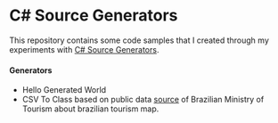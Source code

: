# C# Source Generators

This repository contains some code samples that I created through my experiments with [C# Source Generators](https://docs.microsoft.com/en-us/dotnet/csharp/roslyn-sdk/source-generators-overview).

#### Generators
- Hello Generated World
- CSV To Class based on public data [source](https://dados.gov.br/dataset/mapa-do-turismo-brasileiro) of Brazilian Ministry of Tourism about brazilian tourism map.